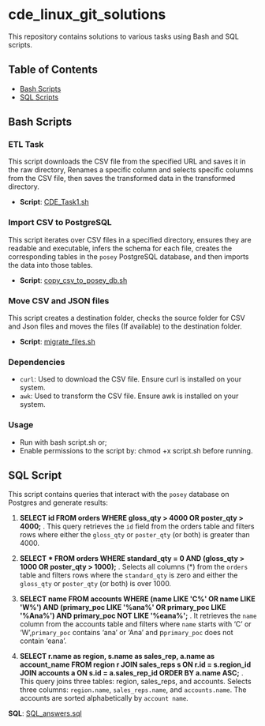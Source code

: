 # cde_linux_git_solutions

This repository contains solutions to various tasks using Bash and SQL scripts.

## Table of Contents

- [Bash Scripts](#bash-scripts)
- [SQL Scripts](#sql-scripts)

## Bash Scripts

### ETL Task

This script downloads the CSV file from the specified URL and saves it in the raw directory, Renames a specific column and selects specific columns from the CSV file, then saves the transformed data in the transformed directory.

- **Script**: [CDE_Task1.sh](/Scripts/Bash/CDE_Task1.sh)

### Import CSV to PostgreSQL

This script iterates over CSV files in a specified directory, ensures they are readable and executable, infers the schema for each file, creates the corresponding tables in the `posey` PostgreSQL database, and then imports the data into those tables.

- **Script**: [copy_csv_to_posey_db.sh](/Scripts/Bash/copy_csv_to_posey_db.sh)


### Move CSV and JSON files

This script creates a destination folder, checks the source folder for CSV and Json files and moves the files (If available) to the destination folder.

- **Script**: [migrate_files.sh](/Scripts/Bash/migrate_files.sh)

### Dependencies
- `curl`: Used to download the CSV file. Ensure curl is installed on your system.
- `awk`: Used to transform the CSV file. Ensure awk is installed on your system.

### Usage
- Run with bash script.sh or;
- Enable permissions to the script by: chmod +x script.sh before running.

## SQL Script

This script contains queries that interact with the `posey` database on Postgres and generate results:

1. **SELECT id
FROM orders
WHERE gloss_qty > 4000 OR poster_qty > 4000;** . This query retrieves the `id` field from the orders table and filters rows where either the `gloss_qty` or `poster_qty` (or both) is greater than 4000.

1. **SELECT *
FROM orders
WHERE standard_qty = 0
AND (gloss_qty > 1000 OR poster_qty > 1000);** . Selects all columns (*) from the `orders` table and filters rows where the `standard_qty` is zero and either the `gloss_qty` or `poster_qty` (or both) is over 1000.


1. **SELECT name
FROM accounts
WHERE (name LIKE 'C%' OR name LIKE 'W%')
  AND (primary_poc LIKE '%ana%' OR primary_poc LIKE '%Ana%')
  AND primary_poc NOT LIKE '%eana%';** . It retrieves the `name` column from the accounts table and filters where `name` starts with ‘C’ or ‘W’,`primary_poc` contains ‘ana’ or ‘Ana’ and p`primary_poc` does not contain ‘eana’.

1. **SELECT
    r.name as region,
    s.name as sales_rep,
    a.name as account_name
FROM
    region r
JOIN
    sales_reps s ON r.id = s.region_id
JOIN
    accounts a ON s.id = a.sales_rep_id
ORDER BY
    a.name ASC;** . This query joins three tables: region, sales_reps, and accounts. Selects three columns: `region.name`, `sales_reps.name`, and `accounts.name`. The accounts are sorted alphabetically by `account name`.


 **SQL**: [SQL_answers.sql](/Scripts/Bash/SQL_answers.sql)
